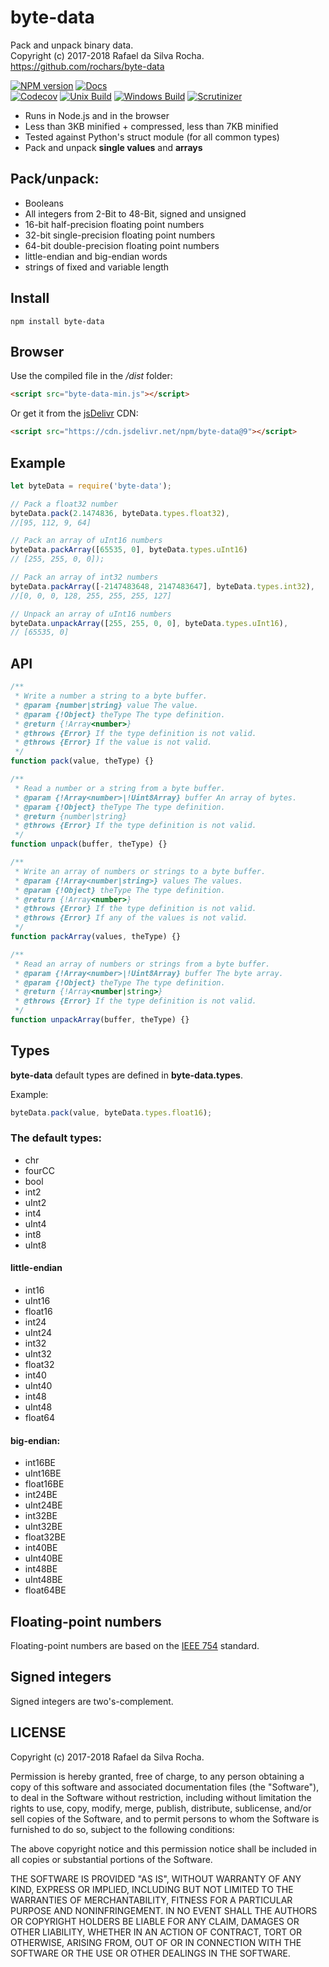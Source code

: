# byte-data
Pack and unpack binary data.  
Copyright (c) 2017-2018 Rafael da Silva Rocha.  
https://github.com/rochars/byte-data

[![NPM version](https://img.shields.io/npm/v/byte-data.svg?style=for-the-badge)](https://www.npmjs.com/package/byte-data) [![Docs](https://img.shields.io/badge/docs-online-blue.svg?style=for-the-badge)](https://rochars.github.io/byte-data/index.html)  
[![Codecov](https://img.shields.io/codecov/c/github/rochars/byte-data.svg?style=flat-square)](https://codecov.io/gh/rochars/byte-data) [![Unix Build](https://img.shields.io/travis/rochars/byte-data.svg?style=flat-square)](https://travis-ci.org/rochars/byte-data) [![Windows Build](https://img.shields.io/appveyor/ci/rochars/byte-data.svg?style=flat-square&logo=appveyor)](https://ci.appveyor.com/project/rochars/byte-data) [![Scrutinizer](https://img.shields.io/scrutinizer/g/rochars/byte-data.svg?style=flat-square&logo=scrutinizer)](https://scrutinizer-ci.com/g/rochars/byte-data/)

- Runs in Node.js and in the browser
- Less than 3KB minified + compressed, less than 7KB minified
- Tested against Python's struct module (for all common types)
- Pack and unpack **single values** and **arrays**

## Pack/unpack:
- Booleans
- All integers from 2-Bit to 48-Bit, signed and unsigned
- 16-bit half-precision floating point numbers
- 32-bit single-precision floating point numbers
- 64-bit double-precision floating point numbers
- little-endian and big-endian words
- strings of fixed and variable length

## Install
```
npm install byte-data
```

## Browser
Use the compiled file in the */dist* folder:
```html
<script src="byte-data-min.js"></script>
```

Or get it from the [jsDelivr](https://www.jsdelivr.com) CDN:
```html
<script src="https://cdn.jsdelivr.net/npm/byte-data@9"></script>
```

## Example
```javascript
let byteData = require('byte-data');

// Pack a float32 number
byteData.pack(2.1474836, byteData.types.float32),
//[95, 112, 9, 64]

// Pack an array of uInt16 numbers
byteData.packArray([65535, 0], byteData.types.uInt16)
// [255, 255, 0, 0]);

// Pack an array of int32 numbers
byteData.packArray([-2147483648, 2147483647], byteData.types.int32),
//[0, 0, 0, 128, 255, 255, 255, 127]

// Unpack an array of uInt16 numbers
byteData.unpackArray([255, 255, 0, 0], byteData.types.uInt16),
// [65535, 0]
```

## API
```javascript
/**
 * Write a number a string to a byte buffer.
 * @param {number|string} value The value.
 * @param {!Object} theType The type definition.
 * @return {!Array<number>}
 * @throws {Error} If the type definition is not valid.
 * @throws {Error} If the value is not valid.
 */
function pack(value, theType) {}

/**
 * Read a number or a string from a byte buffer.
 * @param {!Array<number>|!Uint8Array} buffer An array of bytes.
 * @param {!Object} theType The type definition.
 * @return {number|string}
 * @throws {Error} If the type definition is not valid.
 */
function unpack(buffer, theType) {}

/**
 * Write an array of numbers or strings to a byte buffer.
 * @param {!Array<number|string>} values The values.
 * @param {!Object} theType The type definition.
 * @return {!Array<number>}
 * @throws {Error} If the type definition is not valid.
 * @throws {Error} If any of the values is not valid.
 */
function packArray(values, theType) {}

/**
 * Read an array of numbers or strings from a byte buffer.
 * @param {!Array<number>|!Uint8Array} buffer The byte array.
 * @param {!Object} theType The type definition.
 * @return {!Array<number|string>}
 * @throws {Error} If the type definition is not valid.
 */
function unpackArray(buffer, theType) {}
```

## Types
**byte-data** default types are defined in **byte-data.types**.

Example:
```javascript
byteData.pack(value, byteData.types.float16);
```

### The default types:
  - chr
  - fourCC
  - bool
  - int2
  - uInt2
  - int4
  - uInt4
  - int8
  - uInt8

#### little-endian
  - int16
  - uInt16
  - float16
  - int24
  - uInt24
  - int32
  - uInt32
  - float32
  - int40
  - uInt40
  - int48
  - uInt48
  - float64

#### big-endian:
  - int16BE
  - uInt16BE
  - float16BE
  - int24BE
  - uInt24BE
  - int32BE
  - uInt32BE
  - float32BE
  - int40BE
  - uInt40BE
  - int48BE
  - uInt48BE
  - float64BE

## Floating-point numbers
Floating-point numbers are based on the [IEEE 754](https://en.wikipedia.org/wiki/IEEE_754) standard.

## Signed integers
Signed integers are two's-complement.

## LICENSE
Copyright (c) 2017-2018 Rafael da Silva Rocha.

Permission is hereby granted, free of charge, to any person obtaining
a copy of this software and associated documentation files (the
"Software"), to deal in the Software without restriction, including
without limitation the rights to use, copy, modify, merge, publish,
distribute, sublicense, and/or sell copies of the Software, and to
permit persons to whom the Software is furnished to do so, subject to
the following conditions:

The above copyright notice and this permission notice shall be
included in all copies or substantial portions of the Software.

THE SOFTWARE IS PROVIDED "AS IS", WITHOUT WARRANTY OF ANY KIND,
EXPRESS OR IMPLIED, INCLUDING BUT NOT LIMITED TO THE WARRANTIES OF
MERCHANTABILITY, FITNESS FOR A PARTICULAR PURPOSE AND
NONINFRINGEMENT. IN NO EVENT SHALL THE AUTHORS OR COPYRIGHT HOLDERS BE
LIABLE FOR ANY CLAIM, DAMAGES OR OTHER LIABILITY, WHETHER IN AN ACTION
OF CONTRACT, TORT OR OTHERWISE, ARISING FROM, OUT OF OR IN CONNECTION
WITH THE SOFTWARE OR THE USE OR OTHER DEALINGS IN THE SOFTWARE.
